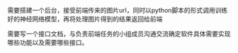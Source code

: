 需要搭建一个后台，接受前端传来的图片url，同时以python脚本的形式调用训练好的神经网络模型，再将处理图片得到的结果返回给前端

需要写一个接口文档，与负责前端任务的小组成员沟通交流确定软件具体需要实现哪些功能以及需要哪些接口。